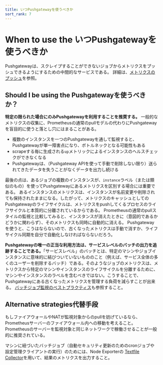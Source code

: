 ```yaml
---
title: いつPushgatewayを使うべきか
sort_rank: 7
---
```


# <span class="original-header">When to use the </span>いつPushgatewayを使うべきか

Pushgatewayは、スクレイプすることができないジョブからメトリクスをプッシュできるようにするための中間的なサービスである。
詳細は、[メトリクスのプッシュ](/ja/docs/instrumenting/pushing/)を参照。

## <span class="original-header">Should I be using the </span>Pushgatewayを使うべきか？

**特定の限られた場合にのみPushgatewayを利用することを推奨する。**
一般的なメトリクスの収集に、Prometheusの通常のpullモデルの代わりにPushgatewayを盲目的に使うと落とし穴にはまることがある。

* 複数のインスタンスを一つのPushgatewayを通して監視すると、Pushgatewayが単一障害点になり、ボトルネックとなる可能性もある
* scrapeする毎に生成される`up`メトリックによるインスタンスのヘルスチェックができなくなる
* Pushgatewayは、（Pushgateway APIを使って手動で削除しない限り）送られてきたデータを失うことがなくデータを出力し続ける

最後の点は、あるジョブの複数のインスタンスが、`instance`ラベル（または類似のもの）を使ってPushgatewayにあるメトリクスを区別する場合には重要である。
あるインスタンスのメトリクスは、インスタンスが名前変更や削除されても保持されたままになる。したがって、メトリクスのキャッシュとしてのPushgatewayのライフサイクルは、メトリクスをpushしてくるプロセスのライフサイクルと本質的に分離されているからである。
Prometheusの通常のpullスタイルの監視と比較してみると、インスタンスが消えたときに（意図的であるかどうかに関わらず）、そのメトリクスも同時に自動的に消える。
Pushgatewayを使うと、こうはならないので、古くなったメトリクスは手動で消すか、ライフサイクル同期を自分で自動化しなければならないだろう。

**Pushgatewayの唯一の正当な利用方法は、サービスレベルのバッチの出力を追跡することである。**「サービスレベル」のバッチとは、特定のマシンやジョブインスタンスに意味的に結びついていないもののこと（例えば、サービス全体の多くのユーザーを削除するバッチ）である。そのようなジョブのメトリクスは、メトリクスから特定のマシンやインスタンスのライフサイクルを分離するために、マシンやインスタンスのラベルを含むべきではない。こうすることで、Pushgatewayにある古くなったメトリクスを管理する負荷を減らすことが出来る。
[バッチジョブ監視のベストプラクティス](/ja/docs/practices/instrumentation/#batch-jobs)も参照すること。

## <span class="original-header">Alternative strategies</span>代替手段

もしファイアウォールやNATが監視対象からのpullを妨げているなら、Prometheusサーバーのファイアウォール内への移動を考えること。
Prometheusのサーバーを監視対象と同じネットワークで稼働させることが一般的に推奨されている。

マシンに紐づいたバッチジョブ（自動セキュリティ更新のためのcronジョブや設定管理クライアントの実行）のためには、Node Exporterの
[Textfile Collector](https://github.com/prometheus/node_exporter#textfile-collector)を用いて、結果のメトリクスを出力すること。
